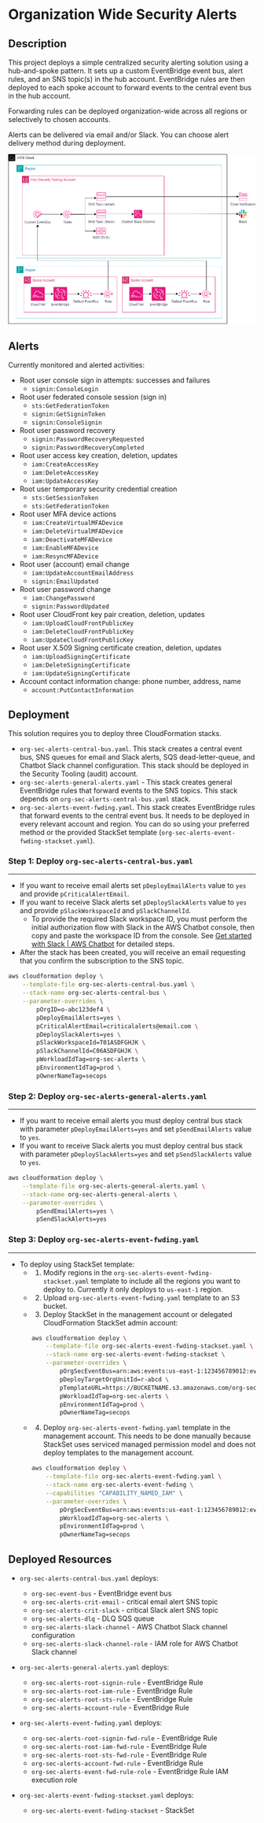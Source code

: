 # Organization Wide Security Alerts

## Description

This project deploys a simple centralized security alerting solution using a hub-and-spoke pattern. It sets up a custom EventBridge event bus, alert rules, and an SNS topic(s) in the hub account. EventBridge rules are then deployed to each spoke account to forward events to the central event bus in the hub account.

Forwarding rules can be deployed organization-wide across all regions or selectively to chosen accounts.

Alerts can be delivered via email and/or Slack. You can choose alert delivery method during deployment.

![Architecture](assets/architecture.png)


## Alerts

Currently monitored and alerted activities:

- Root user console sign in attempts: successes and failures
  - `signin:ConsoleLogin`
- Root user federated console session (sign in)
  - `sts:GetFederationToken`
  - `signin:GetSigninToken`
  - `signin:ConsoleSignin`
- Root user password recovery
  - `signin:PasswordRecoveryRequested`
  - `signin:PasswordRecoveryCompleted`
- Root user access key creation, deletion, updates
  - `iam:CreateAccessKey`
  - `iam:DeleteAccessKey`
  - `iam:UpdateAccessKey`
- Root user temporary security credential creation
  - `sts:GetSessionToken`
  - `sts:GetFederationToken`
- Root user MFA device actions
  - `iam:CreateVirtualMFADevice`
  - `iam:DeleteVirtualMFADevice`
  - `iam:DeactivateMFADevice`
  - `iam:EnableMFADevice`
  - `iam:ResyncMFADevice`
- Root user (account) email change
  - `iam:UpdateAccountEmailAddress`
  - `signin:EmailUpdated`
- Root user password change
  - `iam:ChangePassword`
  - `signin:PasswordUpdated`
- Root user CloudFront key pair creation, deletion, updates
  - `iam:UploadCloudFrontPublicKey`
  - `iam:DeleteCloudFrontPublicKey`
  - `iam:UpdateCloudFrontPublicKey`
- Root user X.509 Signing certificate creation, deletion, updates
  - `iam:UploadSigningCertificate`
  - `iam:DeleteSigningCertificate`
  - `iam:UpdateSigningCertificate`
- Account contact information change: phone number, address, name
  - `account:PutContactInformation`

## Deployment

This solution requires you to deploy three CloudFormation stacks.
- `org-sec-alerts-central-bus.yaml`. This stack creates a central event bus, SNS queues for email and Slack alerts, SQS dead-letter-queue, and Chatbot Slack channel configuration. This stack should be deployed in the Security Tooling (audit) account.
- `org-sec-alerts-general-alerts.yaml` - This stack creates general EventBridge rules that forward events to the SNS topics. This stack depends on `org-sec-alerts-central-bus.yaml` stack.
- `org-sec-alerts-event-fwding.yaml`. This stack creates EventBridge rules that forward events to the central event bus. It needs to be deployed in every relevant account and region. You can do so using your preferred method or the provided StackSet template (`org-sec-alerts-event-fwding-stackset.yaml`).

### Step 1: Deploy `org-sec-alerts-central-bus.yaml`
---
- If you want to receive email alerts set `pDeployEmailAlerts` value to `yes` and provide `pCriticalAlertEmail`.
- If you want to receive Slack alerts set `pDeploySlackAlerts` value to `yes` and provide `pSlackWorkspaceId` and `pSlackChannelId`.
  - To provide the required Slack workspace ID, you must perform the initial authorization flow with Slack in the AWS Chatbot console, then copy and paste the workspace ID from the console. See [Get started with Slack | AWS Chatbot](https://docs.aws.amazon.com/chatbot/latest/adminguide/slack-setup.html) for detailed steps.
- After the stack has been created, you will receive an email requesting that you confirm the subscription to the SNS topic.

```bash
aws cloudformation deploy \
    --template-file org-sec-alerts-central-bus.yaml \
    --stack-name org-sec-alerts-central-bus \
    --parameter-overrides \
        pOrgID=o-abc123def4 \
        pDeployEmailAlerts=yes \
        pCriticalAlertEmail=criticalalerts@email.com \
        pDeploySlackAlerts=yes \
        pSlackWorkspaceId=T01ASDFGHJK \
        pSlackChannelId=C06ASDFGHJK \
        pWorkloadIdTag=org-sec-alerts \
        pEnvironmentIdTag=prod \
        pOwnerNameTag=secops
```

### Step 2: Deploy `org-sec-alerts-general-alerts.yaml`
---
- If you want to receive email alerts you must deploy central bus stack with parameter `pDeployEmailAlerts=yes` and set `pSendEmailAlerts` value to `yes`.
- If you want to receive Slack alerts you must deploy central bus stack with parameter `pDeploySlackAlerts=yes` and set `pSendSlackAlerts` value to `yes`.

```bash
aws cloudformation deploy \
    --template-file org-sec-alerts-general-alerts.yaml \
    --stack-name org-sec-alerts-general-alerts \
    --parameter-overrides \
        pSendEmailAlerts=yes \
        pSendSlackAlerts=yes
```

### Step 3: Deploy `org-sec-alerts-event-fwding.yaml`
---

- To deploy using StackSet template:
  - 1. Modify regions in the `org-sec-alerts-event-fwding-stackset.yaml` template to include all the regions you want to deploy to. Currently it only deploys to `us-east-1` region.
  - 2. Upload `org-sec-alerts-event-fwding.yaml` template to an S3 bucket.
  - 3. Deploy StackSet in the management account or delegated CloudFormation StackSet admin account:
    ```bash
    aws cloudformation deploy \
        --template-file org-sec-alerts-event-fwding-stackset.yaml \
        --stack-name org-sec-alerts-event-fwding-stackset \
        --parameter-overrides \
            pOrgSecEventBus=arn:aws:events:us-east-1:123456789012:event-bus/org-sec-event-bus \
            pDeployTargetOrgUnitId=r-abcd \
            pTemplateURL=https://BUCKETNAME.s3.amazonaws.com/org-sec-alerts-event-fwding.yaml \
            pWorkloadIdTag=org-sec-alerts \
            pEnvironmentIdTag=prod \
            pOwnerNameTag=secops
    ```
  - 4. Deploy `org-sec-alerts-event-fwding.yaml` template in the management account. This needs to be done manually because StackSet uses serviced managed permission model and does not deploy templates to the management account.
    ```bash
    aws cloudformation deploy \
        --template-file org-sec-alerts-event-fwding.yaml \
        --stack-name org-sec-alerts-event-fwding \
        --capabilities "CAPABILITY_NAMED_IAM" \
        --parameter-overrides \
            pOrgSecEventBus=arn:aws:events:us-east-1:123456789012:event-bus/org-sec-event-bus \
            pWorkloadIdTag=org-sec-alerts \
            pEnvironmentIdTag=prod \
            pOwnerNameTag=secops
    ```

## Deployed Resources

- `org-sec-alerts-central-bus.yaml` deploys:
  - `org-sec-event-bus`                           - EventBridge event bus
  - `org-sec-alerts-crit-email`                   - critical email alert SNS topic
  - `org-sec-alerts-crit-slack`                   - critical Slack alert SNS topic
  - `org-sec-alerts-dlq`                          - DLQ SQS queue
  - `org-sec-alerts-slack-channel`                - AWS Chatbot Slack channel configuration
  - `org-sec-alerts-slack-channel-role`           - IAM role for AWS Chatbot Slack channel

- `org-sec-alerts-general-alerts.yaml` deploys:
  - `org-sec-alerts-root-signin-rule`             - EventBridge Rule
  - `org-sec-alerts-root-iam-rule`                - EventBridge Rule
  - `org-sec-alerts-root-sts-rule`                - EventBridge Rule
  - `org-sec-alerts-account-rule`                 - EventBridge Rule

- `org-sec-alerts-event-fwding.yaml` deploys:
  - `org-sec-alerts-root-signin-fwd-rule`         - EventBridge Rule
  - `org-sec-alerts-root-iam-fwd-rule`            - EventBridge Rule
  - `org-sec-alerts-root-sts-fwd-rule`            - EventBridge Rule
  - `org-sec-alerts-account-fwd-rule`             - EventBridge Rule
  - `org-sec-alerts-event-fwd-rule-role`          - EventBridge Rule IAM execution role

- `org-sec-alerts-event-fwding-stackset.yaml` deploys:
  - `org-sec-alerts-event-fwding-stackset`        - StackSet
